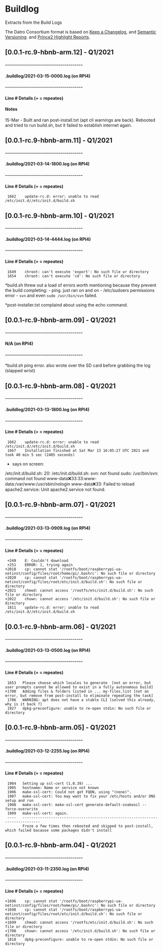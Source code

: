 # Buildlog
Extracts from the Build Logs

The Datro Consortium format is based on [Keep a Changelog](https://keepachangelog.com/en/1.0.0/),
and [Semantic Versioning](https://semver.org/spec/v2.0.0.html).
and [Prince2 Highlight Reports](https://prince2.wiki/management-products/highlight-report/).

## [0.0.1-rc.9-hbnb-arm.12] - Q1/2021
#### ---------------------------------------
#### .buildlog/2021-03-15-0000.log (on RPI4)
#### ---------------------------------------
#### Line  # Details (+ = repeates)


#### Notes
15-Mar - Built and ran post-install.txt (apt cli warnings are back). Rebooted and tried to run build.sh, but it failed to establish internet again.

## [0.0.1-rc.9-hbnb-arm.11] - Q1/2021
#### ---------------------------------------
#### .buildlog/2021-03-14-1800.log (on RPI4)
#### ---------------------------------------
#### Line  # Details (+ = repeates)
     1662    update-rc.d: error: unable to read /etc/init.d//etc/init.d/build.sh

## [0.0.1-rc.9-hbnb-arm.10] - Q1/2021
#### ---------------------------------------
#### .buildlog/2021-03-14-4444.log (on RPI4)
#### ---------------------------------------
#### Line  # Details (+ = repeates)
     1649    chroot: can't execute 'export': No such file or directory
     1654    chroot: can't execute 'cd': No such file or directory

*build.sh threw out a load of errors worth mentioning because they prevent the build completing:
       - ping. just ran on and on
       - /etc/sudoers permissions error 
       - `svn` and even `sudo /usr/bin/svn` failed. 
       
*post-installer.txt complaind about using the echo command.


## [0.0.1-rc.9-hbnb-arm.09] - Q1/2021
#### ---------------------------------------
#### N/A (on RPI4)
#### ---------------------------------------
*build.sh ping error. also wrote over the SD card before grabbing the log (slapped wrist)


## [0.0.1-rc.9-hbnb-arm.08] - Q1/2021
#### ---------------------------------------
#### .buildlog/2021-03-13-1800.log (on RPI4)
#### ---------------------------------------
#### Line  # Details (+ = repeates)
     1662    update-rc.d: error: unable to read /etc/init.d//etc/init.d/build.sh
     1667    Installation finished at Sat Mar 13 16:05:27 UTC 2021 and took 40 min 5 sec (2405 seconds)

* says on screen: 

/etc/init.d/build.sh: 20: /etc/init.d/build.sh: svn: not found
sudo: /usr/bin/svn: command not found
www-data:x:33:33:www-data:/var/www:/usr/sbin/nologin
www-data:x:33:
Failed to reload apache2.service: Unit apache2.service not found.

## [0.0.1-rc.9-hbnb-arm.07] - Q1/2021
#### ---------------------------------------
#### .buildlog/2021-03-13-0909.log (on RPI4)
#### ---------------------------------------
#### Line  # Details (+ = repeates)
     +249    E: Couldn't download 
     +251    ERROR: 1, trying again
    +2018    cp: cannot stat '/rootfs/boot/raspberrypi-ua-netinst/config/files/root/home/pi/.bashrc': No such file or directory
    +2020    cp: cannot stat '/rootfs/boot/raspberrypi-ua-netinst/config/files/root/etc/init.d/build.sh': No such file or directory
    +2021    chmod: cannot access '/rootfs/etc/init.d/build.sh': No such file or directory
    +2022    chown: cannot access '/etc/init.d/build.sh': No such file or directory
     1811    update-rc.d: error: unable to read /etc/init.d//etc/init.d/build.sh

## [0.0.1-rc.9-hbnb-arm.06] - Q1/2021
#### ---------------------------------------
#### .buildlog/2021-03-13-0500.log (on RPI4)
#### ---------------------------------------
#### Line  # Details (+ = repeates)
     1653   Please choose which locales to generate  [not an error, but user prompts cannot be allowed to exist in a fully autonomous build]
    +1700   Adding files & folders listed in ... my-files.list [not an error, but remove from post-install to eliminate repeating the task]
     1706   WARNING: apt does not have a stable CLI [solved this already, why is it back ?] 
     1927   dpkg-preconfigure: unable to re-open stdin: No such file or directory

## [0.0.1-rc.9-hbnb-arm.05] - Q1/2021
#### ---------------------------------------
#### .buildlog/2021-03-12-2255.log (on RPI4)
#### ---------------------------------------
#### Line  # Details (+ = repeates)
     1904   Setting up ssl-cert (1.0.39) ...
     1905   hostname: Name or service not known
     1906   make-ssl-cert: Could not get FQDN, using "(none)".
     1907   make-ssl-cert: You may want to fix your /etc/hosts and/or DNS setup and run
     1908   make-ssl-cert: make-ssl-cert generate-default-snakeoil --force-overwrite
     1909   make-ssl-cert: again.
     ----   ------------------------------------------------------------------------------
            Froze a few times then rebooted and skipped to post-install, which failed bacause some packages didn't install

## [0.0.1-rc.9-hbnb-arm.04] - Q1/2021
#### ---------------------------------------
#### .buildlog/2021-03-11-2350.log (on RPI4)
#### ---------------------------------------
#### Line  # Details (+ = repeates)
    +1696    cp: cannot stat '/rootfs/boot/raspberrypi-ua-netinst/config/files/root/home/pi/.bashrc': No such file or directory
    +1698    cp: cannot stat '/rootfs/boot/raspberrypi-ua-netinst/config/files/root/etc/init.d/build.sh': No such file or directory
    +1699    chmod: cannot access '/rootfs/etc/init.d/build.sh': No such file or directory
    +1700    chown: cannot access '/etc/init.d/build.sh': No such file or directory
     1818    dpkg-preconfigure: unable to re-open stdin: No such file or directory

